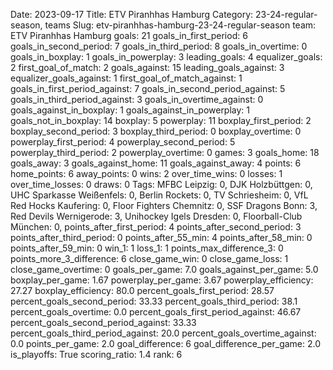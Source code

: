 Date: 2023-09-17
Title: ETV Piranhhas Hamburg
Category: 23-24-regular-season, teams
Slug: etv-piranhhas-hamburg-23-24-regular-season
team: ETV Piranhhas Hamburg
goals: 21
goals_in_first_period: 6
goals_in_second_period: 7
goals_in_third_period: 8
goals_in_overtime: 0
goals_in_boxplay: 1
goals_in_powerplay: 3
leading_goals: 4
equalizer_goals: 2
first_goal_of_match: 2
goals_against: 15
leading_goals_against: 3
equalizer_goals_against: 1
first_goal_of_match_against: 1
goals_in_first_period_against: 7
goals_in_second_period_against: 5
goals_in_third_period_against: 3
goals_in_overtime_against: 0
goals_against_in_boxplay: 1
goals_against_in_powerplay: 1
goals_not_in_boxplay: 14
boxplay: 5
powerplay: 11
boxplay_first_period: 2
boxplay_second_period: 3
boxplay_third_period: 0
boxplay_overtime: 0
powerplay_first_period: 4
powerplay_second_period: 5
powerplay_third_period: 2
powerplay_overtime: 0
games: 3
goals_home: 18
goals_away: 3
goals_against_home: 11
goals_against_away: 4
points: 6
home_points: 6
away_points: 0
wins: 2
over_time_wins: 0
losses: 1
over_time_losses: 0
draws: 0
Tags:  MFBC Leipzig: 0,  DJK Holzbüttgen: 0,  UHC Sparkasse Weißenfels: 0,  Berlin Rockets: 0,  TV Schriesheim: 0,  VfL Red Hocks Kaufering: 0,  Floor Fighters Chemnitz: 0,  SSF Dragons Bonn: 3,  Red Devils Wernigerode: 3,  Unihockey Igels Dresden: 0,  Floorball-Club München: 0,
points_after_first_period: 4
points_after_second_period: 3
points_after_third_period: 0
points_after_55_min: 4
points_after_58_min: 0
points_after_59_min: 0
win_1: 1
loss_1: 1
points_max_difference_3: 0
points_more_3_difference: 6
close_game_win: 0
close_game_loss: 1
close_game_overtime: 0
goals_per_game: 7.0
goals_against_per_game: 5.0
boxplay_per_game: 1.67
powerplay_per_game: 3.67
powerplay_efficiency: 27.27
boxplay_efficiency: 80.0
percent_goals_first_period: 28.57
percent_goals_second_period: 33.33
percent_goals_third_period: 38.1
percent_goals_overtime: 0.0
percent_goals_first_period_against: 46.67
percent_goals_second_period_against: 33.33
percent_goals_third_period_against: 20.0
percent_goals_overtime_against: 0.0
points_per_game: 2.0
goal_difference: 6
goal_difference_per_game: 2.0
is_playoffs: True
scoring_ratio: 1.4
rank: 6
